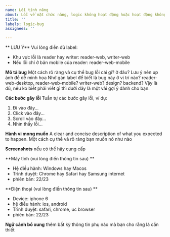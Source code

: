 ```yaml
---
name: Lỗi tính năng
about: Lỗi về mặt chức năng, logic không hoạt động hoặc hoạt động không đúng yêu cầu
title: ''
labels: logic-bug
assignees: ''

---
```


** LƯU Ý**
Vui lòng điền đủ label:
- Khu vực lỗi là reader hay writer: reader-web, writer-web
- Nếu lỗi chỉ ở bản mobile của reader: reader-web-mobile

**Mô tả bug**
Một cách rõ ràng và cụ thể bug lỗi cái gì? ở đâu? 
Lưu ý nên up ảnh để dễ minh họa
Nhớ gán label để biết là bug này ở vị trí nào? reader-web-desktop, reader-web-mobile? writer-web? design? backend?
Vậy là đủ, nếu ko biết phải viết gì thì dưới đây là một vài gợi ý dành cho bạn.

**Các bước gây lỗi**
Tuần tự các bước gây lỗi, ví dụ:
1. Đi vào đây...
2. Click vào đây...
3. Scroll vào đây...
4. Nhìn thấy lỗi... 

**Hành vi mong muốn**
A clear and concise description of what you expected to happen.
Một cách cụ thể và rõ ràng bạn muốn nó như nào

**Screenshots**
nếu có thể hãy cung cấp

**Máy tính (vui lòng điền thông tin sau) **
 - Hệ điều hành: Windows hay Macos
 - Trình duyệt: Chrome hay Safari hay Samsung internet
 - phiên bản: 22/23

**Điện thoại (vui lòng điền thông tin sau) **
 - Device: iphone 6
 - hệ điều hành: ios, android
 - Trình duyệt: safari, chrome, uc browser 
 - phiên bản: 22/23

**Ngữ cảnh bổ xung**
thêm bất kỳ thông tin phụ nào mà bạn cho rằng là cần thiết

